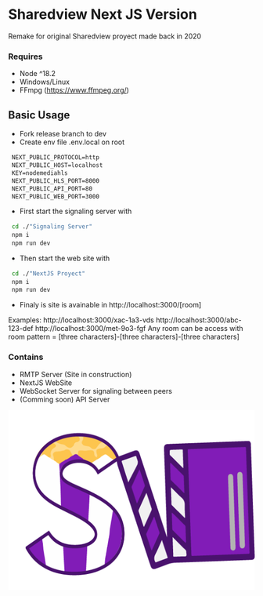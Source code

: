 # Sharedview Next JS Version

Remake for original Sharedview proyect made back in 2020 

### Requires
- Node ^18.2
- Windows/Linux 
- FFmpg (https://www.ffmpeg.org/)

## Basic Usage
- Fork release branch to dev 
- Create env file .env.local on root
```
 NEXT_PUBLIC_PROTOCOL=http
 NEXT_PUBLIC_HOST=localhost
 KEY=nodemediahls
 NEXT_PUBLIC_HLS_PORT=8000
 NEXT_PUBLIC_API_PORT=80
 NEXT_PUBLIC_WEB_PORT=3000
```

- First start the signaling server with
``` bash
 cd ./"Signaling Server"
 npm i
 npm run dev
```
- Then start the web site with
``` bash
 cd ./"NextJS Proyect"
 npm i
 npm run dev
```
- Finaly is site is avainable in http://localhost:3000/[room] 

Examples: 
http://localhost:3000/xac-1a3-vds 
http://localhost:3000/abc-123-def 
http://localhost:3000/met-9o3-fgf 
Any room can be access with room pattern = [three characters]-[three characters]-[three characters] 

### Contains
- RMTP Server (Site in construction)
- NextJS WebSite 
- WebSocket Server for signaling between peers
- (Comming soon) API Server

![Sharedview logo](https://raw.githubusercontent.com/juarezgonz02/sharedview_nextjs/main/NextJS%20Proyect/src/app/images/ICONO.png "Sharedview Logo")


